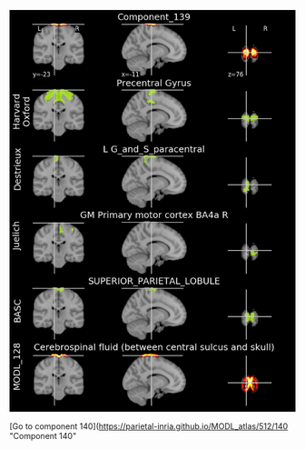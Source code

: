 


![139](preliminary/139.jpg "Component 139")

[Go to component 140](https://parietal-inria.github.io/MODL_atlas/512/140 "Component 140"